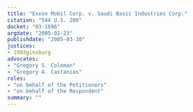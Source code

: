 ```yaml
---
title: "Exxon Mobil Corp. v. Saudi Basic Industries Corp."
citation: "544 U.S. 280"
docket: "03-1696"
argdate: "2005-02-23"
publishdate: "2005-03-30"
justices:
- 1993ginsburg
advocates:
- "Gregory S. Coleman"
- "Gregory A. Castanias"
roles:
- "on behalf of the Petitioners"
- "on behalf of the Respondent"
summary: ""
---
```


